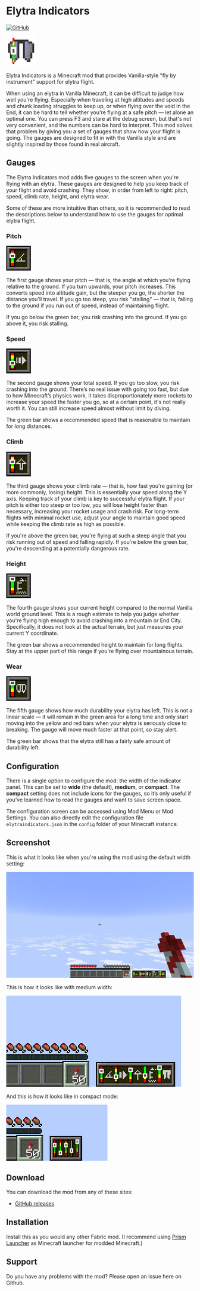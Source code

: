 # Elytra Indicators

[![GitHub](https://img.shields.io/github/downloads/magicus/ElytraIndicators/total?logo=github)](https://github.com/magicus/ElytraIndicators/releases)

![Logo](docs/logo.png)

Elytra Indicators is a Minecraft mod that provides Vanilla-style "fly by instrument" support for elytra flight.

When using an elytra in Vanilla Minecraft, it can be difficult to judge how well you're flying. Especially when traveling at high altitudes and speeds and chunk loading struggles to keep up, or when flying over the void in the End, it can be hard to tell whether you're flying at a safe pitch — let alone an optimal one. You can press F3 and stare at the debug screen, but that's not very convenient, and the numbers can be hard to interpret. This mod solves that problem by giving you a set of gauges that show how your flight is going. The gauges are designed to fit in with the Vanilla style and are slightly inspired by those found in real aircraft.

## Gauges

The Elytra Indicators mod adds five gauges to the screen when you're flying with an elytra. These gauges are designed to help you keep track of your flight and avoid crashing. They show, in order from left to right: pitch, speed, climb rate, height, and elytra wear.

Some of these are more intuitive than others, so it is recommended to read the descriptions below to understand how to use the gauges for optimal elytra flight.

### **Pitch**

![Pitch Gauge](docs/pitch.png)

The first gauge shows your pitch — that is, the angle at which you're flying relative to the ground. If you turn upwards, your pitch increases. This converts speed into altitude gain, but the steeper you go, the shorter the distance you'll travel. If you go too steep, you risk "stalling" — that is, falling to the ground if you run out of speed, instead of maintaining flight.

If you go below the green bar, you risk crashing into the ground. If you go above it, you risk stalling.

### **Speed**

![speed.png](docs/speed.png)

The second gauge shows your total speed. If you go too slow, you risk crashing into the ground. There’s no real issue with going too fast, but due to how Minecraft’s physics work, it takes disproportionately more rockets to increase your speed the faster you go, so at a certain point, it's not really worth it. You can still increase speed almost without limit by diving.

The green bar shows a recommended speed that is reasonable to maintain for long distances.

### **Climb**

![climb.png](docs/climb.png)

The third gauge shows your climb rate — that is, how fast you're gaining (or more commonly, losing) height. This is essentially your speed along the Y axis. Keeping track of your climb is key to successful elytra flight. If your pitch is either too steep or too low, you will lose height faster than necessary, increasing your rocket usage and crash risk. For long-term flights with minimal rocket use, adjust your angle to maintain good speed while keeping the climb rate as high as possible.

If you're above the green bar, you're flying at such a steep angle that you risk running out of speed and falling rapidly. If you're below the green bar, you're descending at a potentially dangerous rate.

### **Height**

![height.png](docs/height.png)

The fourth gauge shows your current height compared to the normal Vanilla world ground level. This is a rough estimate to help you judge whether you're flying high enough to avoid crashing into a mountain or End City. Specifically, it does not look at the actual terrain, but just measures your current Y coordinate.

The green bar shows a recommended height to maintain for long flights. Stay at the upper part of this range if you're flying over mountainous terrain.

### **Wear**

![wear.png](docs/wear.png)

The fifth gauge shows how much durability your elytra has left. This is not a linear scale — it will remain in the green area for a long time and only start moving into the yellow and red bars when your elytra is seriously close to breaking. The gauge will move much faster at that point, so stay alert.

The green bar shows that the elytra still has a fairly safe amount of durability left.

## Configuration

There is a single option to configure the mod: the width of the indicator panel. This can be set to **wide** (the default), **medium**, or **compact**. The **compact** setting does not include icons for the gauges, so it’s only useful if you’ve learned how to read the gauges and want to save screen space.

The configuration screen can be accessed using Mod Menu or Mod Settings. You can also directly edit the configuration file `elytraindicators.json` in the `config` folder of your Minecraft instance.

## Screenshot

This is what it looks like when you're using the mod using the default width setting:

![Screenshot](docs/screenshot.png)

This is how it looks like with medium width:

![Screenshot, medium width](docs/screenshot-medium.png)

And this is how it looks like in compact mode:

![Screenshot, compact width](docs/screenshot-compact.png)

## Download

You can download the mod from any of these sites:

* [GitHub releases](https://github.com/magicus/ElytraIndicators/releases)

## Installation

Install this as you would any other Fabric mod. (I recommend using [Prism Launcher](https://prismlauncher.org/) as Minecraft launcher for modded Minecraft.)

## Support

Do you have any problems with the mod? Please open an issue here on Github.
